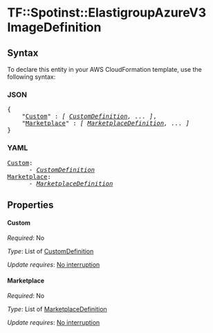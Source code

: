 # TF::Spotinst::ElastigroupAzureV3 ImageDefinition

## Syntax

To declare this entity in your AWS CloudFormation template, use the following syntax:

### JSON

<pre>
{
    "<a href="#custom" title="Custom">Custom</a>" : <i>[ <a href="customdefinition.md">CustomDefinition</a>, ... ]</i>,
    "<a href="#marketplace" title="Marketplace">Marketplace</a>" : <i>[ <a href="marketplacedefinition.md">MarketplaceDefinition</a>, ... ]</i>
}
</pre>

### YAML

<pre>
<a href="#custom" title="Custom">Custom</a>: <i>
      - <a href="customdefinition.md">CustomDefinition</a></i>
<a href="#marketplace" title="Marketplace">Marketplace</a>: <i>
      - <a href="marketplacedefinition.md">MarketplaceDefinition</a></i>
</pre>

## Properties

#### Custom

_Required_: No

_Type_: List of <a href="customdefinition.md">CustomDefinition</a>

_Update requires_: [No interruption](https://docs.aws.amazon.com/AWSCloudFormation/latest/UserGuide/using-cfn-updating-stacks-update-behaviors.html#update-no-interrupt)

#### Marketplace

_Required_: No

_Type_: List of <a href="marketplacedefinition.md">MarketplaceDefinition</a>

_Update requires_: [No interruption](https://docs.aws.amazon.com/AWSCloudFormation/latest/UserGuide/using-cfn-updating-stacks-update-behaviors.html#update-no-interrupt)

